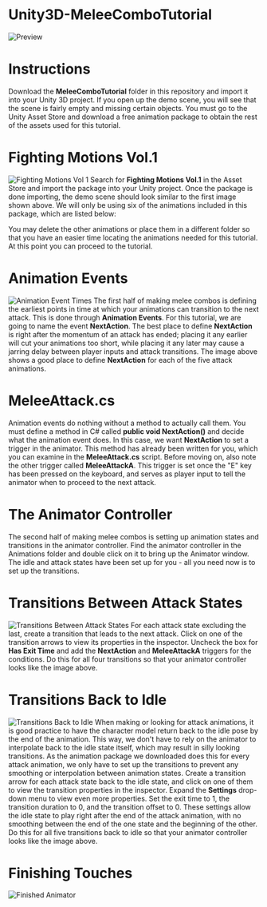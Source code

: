 # Unity3D-MeleeComboTutorial
![Preview](https://user-images.githubusercontent.com/46628480/102599477-25270480-40e3-11eb-9b85-c53afad3957b.png)

# Instructions
Download the **MeleeComboTutorial** folder in this repository and import it into your Unity 3D project. If you open up the demo scene, you will see that the scene is fairly empty and missing certain objects. You must go to the Unity Asset Store and download a free animation package to obtain the rest of the assets used for this tutorial.

# Fighting Motions Vol.1
![Fighting Motions Vol 1](https://user-images.githubusercontent.com/46628480/102599873-b6967680-40e3-11eb-8311-059f35f408e4.png)
Search for **Fighting Motions Vol.1** in the Asset Store and import the package into your Unity project. Once the package is done importing, the demo scene should look similar to the first image shown above. We will only be using six of the animations included in this package, which are listed below:

You may delete the other animations or place them in a different folder so that you have an easier time locating the animations needed for this tutorial. At this point you can proceed to the tutorial.

# Animation Events
![Animation Event Times](https://user-images.githubusercontent.com/46628480/102599911-c44bfc00-40e3-11eb-82fc-6f06e006fae7.png)
The first half of making melee combos is defining the earliest points in time at which your animations can transition to the next attack. This is done through **Animation Events**. For this tutorial, we are going to name the event **NextAction**. The best place to define **NextAction** is right after the momentum of an attack has ended; placing it any earlier will cut your animations too short, while placing it any later may cause a jarring delay between player inputs and attack transitions. The image above shows a good place to define **NextAction** for each of the five attack animations.

# MeleeAttack.cs
Animation events do nothing without a method to actually call them. You must define a method in C# called **public void NextAction()** and decide what the animation event does. In this case, we want **NextAction** to set a trigger in the animator. This method has already been written for you, which you can examine in the **MeleeAttack.cs** script. Before moving on, also note the other trigger called **MeleeAttackA**. This trigger is set once the "E" key has been pressed on the keyboard, and serves as player input to tell the animator when to proceed to the next attack.

# The Animator Controller
The second half of making melee combos is setting up animation states and transitions in the animator controller. Find the animator controller in the Animations folder and double click on it to bring up the Animator window. The idle and attack states have been set up for you - all you need now is to set up the transitions.

# Transitions Between Attack States
![Transitions Between Attack States](https://user-images.githubusercontent.com/46628480/102703456-90ccb700-4234-11eb-8643-88aaf3470acf.png)
For each attack state excluding the last, create a transition that leads to the next attack. Click on one of the transition arrows to view its properties in the inspector. Uncheck the box for **Has Exit Time** and add the **NextAction** and **MeleeAttackA** triggers for the conditions. Do this for all four transitions so that your animator controller looks like the image above.

# Transitions Back to Idle
![Transitions Back to Idle](https://user-images.githubusercontent.com/46628480/102703458-95916b00-4234-11eb-9ef5-ce877dce5c2d.png)
When making or looking for attack animations, it is good practice to have the character model return back to the idle pose by the end of the animation. This way, we don't have to rely on the animator to interpolate back to the idle state itself, which may result in silly looking transitions. As the animation package we downloaded does this for every attack animation, we only have to set up the transitions to prevent any smoothing or interpolation between animation states. Create a transition arrow for each attack state back to the idle state, and click on one of them to view the transition properties in the inspector. Expand the **Settings** drop-down menu to view even more properties. Set the exit time to 1, the transition duration to 0, and the transition offset to 0. These settings allow the idle state to play right after the end of the attack animation, with no smoothing between the end of the one state and the beginning of the other. Do this for all five transitions back to idle so that your animator controller looks like the image above.

# Finishing Touches
![Finished Animator](https://user-images.githubusercontent.com/46628480/102703465-b2c63980-4234-11eb-8a2d-ef9d4bfe09dc.png)






